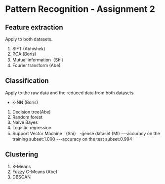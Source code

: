 # Pattern Recognition - Assignment 2

## Feature extraction
Apply to both datasets.

1. SIFT (Abhishek)
2. PCA (Boris)
3. Mutual information（Shi）
4. Fourier transform (Abe)

## Classification
Apply to the raw data and the reduced data from both datasets.

- k-NN (Boris)

1. Decision tree(Abe)
2. Random forest
3. Naive Bayes
4. Logistic regression
5. Support Vector Machine （Shi）
    -gense dataset (MI)
     ---accuracy on the training subset:1.000
     ---accuracy on the test subset:0.994

## Clustering
1. K-Means
2. Fuzzy C-Means (Abe)
3. DBSCAN
